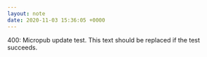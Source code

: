 ```yaml
---
layout: note
date: 2020-11-03 15:36:05 +0000
---
```


400: Micropub update test. This text should be replaced if the test succeeds.
